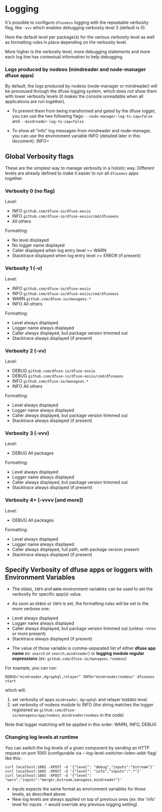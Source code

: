 # Logging

It's possible to configure `dfuseeos` logging with the repeatable
verbosity flag, like `-vvv` which enables debugging verbosity level
3 (default is 0).

Here the default level per package(s) for the various verbosity level
as well as formatting rules in place depending on the verbosity level.

More higher is the verbosity level, more debugging statements and more
each log line has contextual information to help debugging.

### Logs produced by nodeos (mindreader and node-manager dfuse apps)

By default, the logs produced by nodeos (node-manager or mindreader) will be processed through the dfuse logging system, which does not show them with lower verbosity levels (it makes the console unreadable when all applications are run together).

* To prevent them from being transformed and gated by the dfuse logger, you can use the two following flags:
  `--node-manager-log-to-zap=false` and `--mindreader-log-to-zap=false`

* To show all "info" log messages from mindreader and node-manager, you can use the environment variable INFO (detailed later in this document): INFO=

## Global Verbosity flags

These are the simplest way to manage verbosity in a holistic way.
Different levels are already defined to make it easier to run all
`dfuseeos` apps together.

### Verbosity 0 (no flag)

Level:

- INFO `github.com/dfuse-io/dfuse-eosio`
- INFO `github.com/dfuse-io/dfuse-eosio/cmd/dfuseeos`
- <Hidden> All others

Formatting:

- No level displayed
- No logger name displayed
- Caller displayed when log entry level >= WARN
- Stacktrace displayed when log entry level >= ERROR (if present)

### Verbosity 1 (-v)

Level:

- INFO `github.com/dfuse-io/dfuse-eosio`
- INFO `github.com/dfuse-io/dfuse-eosio/cmd/dfuseeos`
- WARN `github.com/dfuse-io/manageos.*`
- INFO All others

Formatting:

- Level always displayed
- Logger name always displayed
- Caller always displayed, but package version trimmed out
- Stacktrace always displayed (if present)

### Verbosity 2 (-vv)

Level:

- DEBUG `github.com/dfuse-io/dfuse-eosio`
- DEBUG `github.com/dfuse-io/dfuse-eosio/cmd/dfuseeos`
- INFO `github.com/dfuse-io/manageos.*`
- INFO All others

Formatting:

- Level always displayed
- Logger name always displayed
- Caller always displayed, but package version trimmed out
- Stacktrace always displayed (if present)

### Verbosity 3 (-vvv)

Level:

- DEBUG All packages

Formatting:

- Level always displayed
- Logger name always displayed
- Caller always displayed, but package version trimmed out
- Stacktrace always displayed (if present)

### Verbosity 4+ (-vvvv [and more])

Level:

- DEBUG All packages

Formatting:

- Level always displayed
- Logger name always displayed
- Caller always displayed, full path, with package version present
- Stacktrace always displayed (if present)

## Specify Verbosity of dfuse apps or loggers with Environment Variables

* The `DEBUG`, `INFO` and `WARN` environment variables can be used to set the verbosity for specific app(s) value.

* As soon as `DEBUG` or `INFO` is set, the formatting rules will be set to the more verbose one:
- Level always displayed
- Logger name always displayed
- Caller always displayed, but package version trimmed out (unless -vvvv or more present)
- Stacktrace always displayed (if present)

* The value of those variable is comma-separated list of either **dfuse app name** ex: `search` or `search,mindreader`) or **logging module regular expressions** (ex: `github.com/dfuse-io/manageos.*nodeos`)

For example, you can run:

```
DEBUG="mindreader,dgraphql,relayer" INFO="mindreader/nodeos" dfuseeos start
```

which will:
1. set verbosity of apps `mindreader`, `dgraphql` and relayer to`DEBUG` level.
2. set verbosity of nodeos module to INFO (the string matches the logger registered as `github.com/dfuse-io/manageos/app/nodeos_mindreader/nodeos` in the code)

Note that logger matching will be applied in this order: WARN, INFO, DEBUG

### Changing log levels at runtime

You can switch the log levels of a given component by sending an HTTP request on port 1065 (configurable via --log-level-switcher-listen-addr flag) like this:

```
curl localhost:1065 -XPOST -d '{"level": "debug","inputs":"bstream"}'
curl localhost:1065 -XPOST -d '{"level": "info","inputs":".*"}'
curl localhost:1065 -XPOST -d '{"level": "warn","inputs":"merger,bstream,manageos,mindreader"}'
```

* Inputs expects the same format as environment variables for those levels, as described above.
* New log levels are always applied on top of previous ones (ex: the 'info' level for inputs `.*` would override any previous logging setting)

